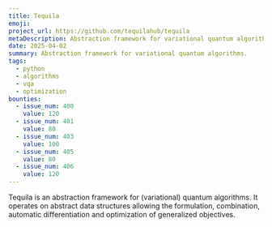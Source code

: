```yaml
---
title: Tequila
emoji:
project_url: https://github.com/tequilahub/tequila
metaDescription: Abstraction framework for variational quantum algorithms.
date: 2025-04-02
summary: Abstraction framework for variational quantum algorithms.
tags:
  - python
  - algorithms
  - vqa
  - optimization
bounties:
  - issue_num: 400
    value: 120
  - issue_num: 401
    value: 80
  - issue_num: 403
    value: 100
  - issue_num: 405
    value: 80
  - issue_num: 406
    value: 120
---
```


Tequila is an abstraction framework for (variational) quantum algorithms. It operates on abstract data structures allowing the formulation, combination, automatic differentiation and optimization of generalized objectives.
